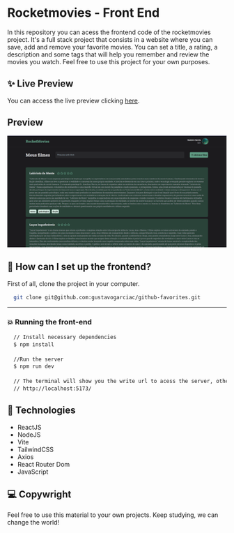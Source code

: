 # Rocketmovies - Front End

In this repository you can acess the frontend code of the rocketmovies project. It's a full stack project that consists in a website where you can save, add and remove your favorite movies. You can set a title, a rating, a description and some tags that will help you remember and review the movies you watch. Feel free to use this project for your own purposes.

## ✨ Live Preview

You can access the live preview clicking [here]().

## Preview

![App Screenshot](./public//thumbnail.png)

## 🚀 How can I set up the frontend?

First of all, clone the project in your computer.

```bash
  git clone git@github.com:gustavogarciac/github-favorites.git
```

---

### 💥 Running the front-end

```bash
  // Install necessary dependencies
  $ npm install

  //Run the server
  $ npm run dev

  // The terminal will show you the write url to acess the server, otherwise you can acess
  // http://localhost:5173/
```

## 🚀 Technologies

- ReactJS
- NodeJS
- Vite
- TailwindCSS
- Axios
- React Router Dom
- JavaScript

## 💻 Copywright

Feel free to use this material to your own projects. Keep studying, we can change the world!
